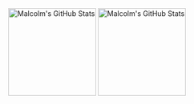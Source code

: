 <!--div align="center">
  <img align="center" alt="cat" height="400" src="https://github-live.malcolmseyd.workers.dev/"/>
</div-->

<div align="center">
  <img align="center" height="175" alt="Malcolm's GitHub Stats" src="https://github-readme-stats.vercel.app/api?username=malcolmseyd&theme=github_dark&show_icons=true&count_private=true&disable_animations=true&include_all_commits=true" />
  <img align="center" height="175" alt="Malcolm's GitHub Stats" src="https://github-readme-stats.vercel.app/api/top-langs/?username=malcolmseyd&layout=compact&theme=github_dark" />
</div>
